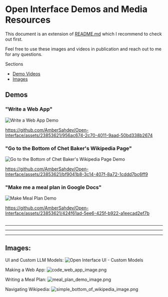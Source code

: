 # Open Interface Demos and Media Resources

This document is an extension of [README.md](README.md) which I recommend to check out first.

Feel free to use these images and videos in publication and reach out to me for any questions.

Sections
- [Demo Videos](https://github.com/AmberSahdev/Open-Interface/blob/main/MEDIA.md#demos)
- [Images](https://github.com/AmberSahdev/Open-Interface/blob/main/MEDIA.md#images)

## Demos

### "Write a Web App"
![Write a Web App Demo](assets/code_web_app_demo_2x.gif)

https://github.com/AmberSahdev/Open-Interface/assets/23853621/956ac674-2c70-4011-9aad-50bd338b2674

### "Go to the Bottom of Chet Baker's Wikipedia Page"
![Go to the Bottom of Chet Baker's Wikipedia Page Demo](assets/Simple_Bottom_of_Wikipedia_2x.gif)

https://github.com/AmberSahdev/Open-Interface/assets/23853621/bf9041b8-3c14-407f-8a72-1cddd7bc6ff9

### "Make me a meal plan in Google Docs"
![Make Meal Plan Demo](assets/meal_plan_demo_2x.gif)

https://github.com/AmberSahdev/Open-Interface/assets/23853621/424f61ad-5ee6-425f-b922-a1eecad2ef7b

##

---

---

---

## Images:

UI and Custom LLM Models:
![Open Interface UI - Custom Models](assets/ui0.8.0.png)

Making a Web App:
![code_web_app_image.png](assets/code_web_app_image.png)

Writing a Meal Plan:
![meal_plan_demo_image.png](assets/meal_plan_demo_image.png)

Navigating Wikipedia:
![simple_bottom_of_wikipedia_image.png](assets/simple_bottom_of_wikipedia_image.png)
